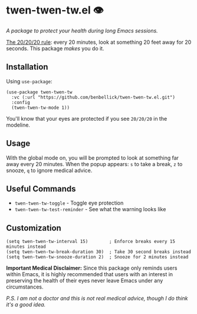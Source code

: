 # twen-twen-tw.el 👁️

*A package to protect your health during long Emacs sessions.*

[The 20/20/20 rule](https://www.nvisioncenters.com/education/20-20-20-rule/): every 20 minutes, look at something 20 feet away for 20 seconds. This package _makes_ you do it.

## Installation

Using `use-package`:

```elisp
(use-package twen-twen-tw
  :vc (:url "https://github.com/benbellick/twen-twen-tw.el.git")
  :config
  (twen-twen-tw-mode 1))
```

You'll know that your eyes are protected if you see `20/20/20` in the modeline. 

## Usage
With the global mode on, you will be prompted to look at something far away every 20 minutes. When the popup appears: `s` to take a break, `z` to snooze, `q` to ignore medical advice.

## Useful Commands

- `twen-twen-tw-toggle` - Toggle eye protection
- `twen-twen-tw-test-reminder` - See what the warning looks like

## Customization

```elisp
(setq twen-twen-tw-interval 15)        ; Enforce breaks every 15 minutes instead
(setq twen-twen-tw-break-duration 30)  ; Take 30 second breaks instead
(setq twen-twen-tw-snooze-duration 2)  ; Snooze for 2 minutes instead
```

**Important Medical Disclaimer:** Since this package only reminds users within Emacs, it is highly recommended that users with an interest in preserving the health of their eyes never leave Emacs under any circumstances.

*P.S. I am not a doctor and this is not real medical advice, though I do think it's a good idea.*
